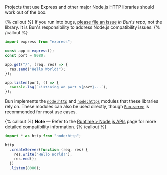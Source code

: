 Projects that use Express and other major Node.js HTTP libraries should work out of the box.

{% callout %}
If you run into bugs, [please file an issue](https://bun.com/issues) _in Bun's repo_, not the library. It is Bun's responsibility to address Node.js compatibility issues.
{% /callout %}

```ts
import express from "express";

const app = express();
const port = 8080;

app.get("/", (req, res) => {
  res.send("Hello World!");
});

app.listen(port, () => {
  console.log(`Listening on port ${port}...`);
});
```

Bun implements the [`node:http`](https://nodejs.org/api/http.html) and [`node:https`](https://nodejs.org/api/https.html) modules that these libraries rely on. These modules can also be used directly, though [`Bun.serve`](https://bun.com/docs/api/http) is recommended for most use cases.

{% callout %}
**Note** — Refer to the [Runtime > Node.js APIs](https://bun.com/docs/runtime/nodejs-apis#node-http) page for more detailed compatibility information.
{% /callout %}

```ts
import * as http from "node:http";

http
  .createServer(function (req, res) {
    res.write("Hello World!");
    res.end();
  })
  .listen(8080);
```

